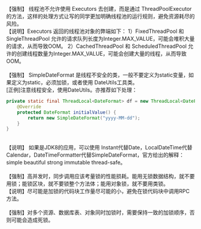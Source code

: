 【强制】 线程池不允许使用 Executors 去创建，而是通过 ThreadPoolExecutor 的方法，这样的处理方式让写的同学更加明确线程池的运行规则，避免资源耗尽的风险。<br/>
【说明】Executors 返回的线程池对象的弊端如下：
1）FixedThreadPool 和 SingleThreadPool
允许的请求队列长度为Integer.MAX_VALUE，可能会堆积大量的请求，从而导致OOM。
2）CachedThreadPool 和 ScheduledThreadPool
允许的创建线程数量为Integer.MAX_VALUE，可能会创建大量的线程，从而导致OOM。
<br/><br/>
【强制】 SimpleDateFormat 是线程不安全的类，一般不要定义为static变量，如果定义为static，必须加锁，或者使用 DateUtils工具类。<br/>
[正例]注意线程安全，使用DateUtils。亦推荐如下处理：
```Java
private static final ThreadLocal<DateFormat> df = new ThreadLocal<DateFormat>() {
	@Override
	protected DateFormat initialValue() {
		return new SimpleDateFormat("yyyy-MM-dd");
	}
}
```
<br/>
【说明】 如果是JDK8的应用，可以使用 Instant代替Date，LocalDateTime代替Calendar，DateTimeFormatter代替SimpleDateFormat，官方给出的解释：simple beautiful strong immutable thread-safe。
<br/><br/>
【强制】高并发时，同步调用应该考量锁的性能损耗。能用无锁数据结构，就不要用锁；能锁区块，就不要锁整个方法体；能用对象锁，就不要用类锁。<br/>
【说明】尽可能是加锁的代码块工作量尽可能的小，避免在锁代码块中调用RPC方法。
<br/><br/>
【强制】对多个资源、数据库表、对象同时加锁时，需要保持一致的加锁顺序，否则可能会造成死锁。
